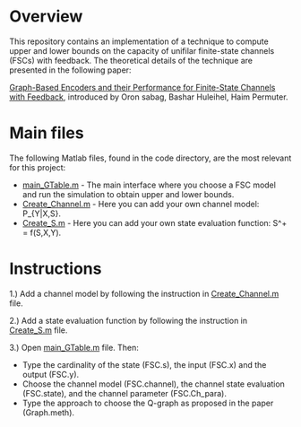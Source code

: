 # Overview
This repository contains an implementation of a technique to compute upper and lower bounds on the capacity of unifilar finite-state channels (FSCs) with feedback. The theoretical details of the technique are presented in the following paper:

[Graph-Based Encoders and their Performance for Finite-State Channels with Feedback](https://arxiv.org/abs/1907.08063), introduced by Oron sabag, Bashar Huleihel, Haim Permuter.

# Main files
The following Matlab files, found in the code directory, are the most relevant for this project:  
- [main_GTable.m](https://github.com/Basharh1/Bounds_on_Finite_State_Channels/blob/master/Code/Main_GTable.m)  -  The main interface where you choose a FSC model  and run the simulation to obtain upper and lower bounds.  
- [Create_Channel.m](https://github.com/Basharh1/Bounds_on_Finite_State_Channels/blob/master/Code/Create_Channel.m) - Here you can add your own channel model: P_{Y|X,S}.  
- [Create_S.m](https://github.com/Basharh1/Bounds_on_Finite_State_Channels/blob/master/Code/Create_S.m) - Here you can add your own state evaluation function: S^+ = f(S,X,Y).  

# Instructions
1.) Add a channel model by following the instruction in [Create_Channel.m](https://github.com/Basharh1/Bounds_on_Finite_State_Channels/blob/master/Code/Create_Channel.m) file.  

2.) Add a state evaluation function by following the instruction in [Create_S.m](https://github.com/Basharh1/Bounds_on_Finite_State_Channels/blob/master/Code/Create_S.m) file.

3.) Open [main_GTable.m](https://github.com/Basharh1/Bounds_on_Finite_State_Channels/blob/master/Code/Main_GTable.m) file. Then:
- Type the cardinality of the state (FSC.s), the input (FSC.x) and the output (FSC.y).
- Choose the channel model (FSC.channel), the channel state evaluation (FSC.state), and the channel parameter (FSC.Ch_para).
- Type the approach to choose the Q-graph as proposed in the paper (Graph.meth).

